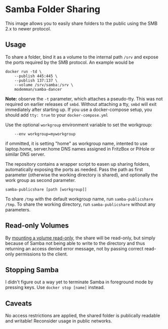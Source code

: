 # Samba Folder Sharing

This image allows you to easily share folders to the public using the SMB 2.x to newer protocol.

## Usage

To share a folder, bind it as a volume to the internal path `/srv` and expose the ports required by the SMB protocol. An example would be

	docker run -td \
		--publish 445:445 \
		--publish 137:137 \
		--volume /srv/samba:/srv \
		modemman/samba-dancer

**Note:** observe the `-t` parameter, which attaches a pseudo-tty. This was not required on earlier releases of `smbd`. Without attaching a tty, `smbd` will exit immediately after starting up.
If you use a docker-compose setup, you should add `tty: true` to your `docker-compose.yml`

Use the optional `workgroup` environment variable to set the workgroup:

		--env workgroup=myworkgroup
if ommitted, it is setting "home" as workgroup name, intented to use laptop.home, server.home DNS names assigned in FritzBox or PiHole or similar DNS server.

The repository contains a wrapper script to easen up sharing folders, automatically exposing the ports as needed. Pass the path as first parameter (otherwise the working directory is shared), and optionally the work group as second parameter.

	samba-publicshare [path [workgroup]]

To share `/tmp` with the default workgroup name, run `samba-publicshare /tmp`. To share the working directory, run `samba-publicshare` without any parameters.

## Read-only Volumes

By [mounting a volume read-only](https://docs.docker.com/userguide/dockervolumes/#mount-a-host-directory-as-a-data-volume), the share will be read-only, but simply because of Samba not being able to write to the directory and thus returning an access denied error message, not by passing correct read-only permissions to the client.

## Stopping Samba

I didn't figure out a way yet to terminate Samba in foreground mode by pressing keys. Use `docker stop [name]` instead.

## Caveats

No access restrictions are applied, the shared folder is publically readable and writable! Reconsider usage in public networks.
